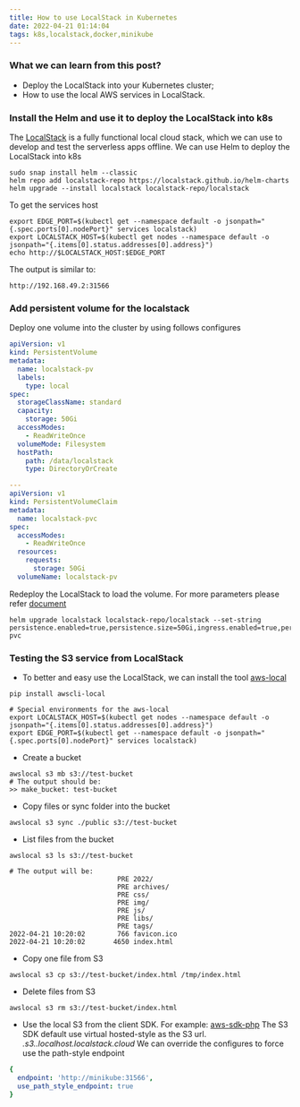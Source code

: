 ```yaml
---
title: How to use LocalStack in Kubernetes
date: 2022-04-21 01:14:04
tags: k8s,localstack,docker,minikube
---
```


### What we can learn from this post?
- Deploy the LocalStack into your Kubernetes cluster;
- How to use the local AWS services in LocalStack.

### Install the Helm and use it to deploy the LocalStack into k8s

The [LocalStack](https://localstack.cloud/) is a fully functional local cloud stack, which we can use to develop and test the serverless apps offline.
We can use Helm to deploy the LocalStack into k8s
```shell
sudo snap install helm --classic
helm repo add localstack-repo https://localstack.github.io/helm-charts
helm upgrade --install localstack localstack-repo/localstack
```

To get the services host
```shell
export EDGE_PORT=$(kubectl get --namespace default -o jsonpath="{.spec.ports[0].nodePort}" services localstack)
export LOCALSTACK_HOST=$(kubectl get nodes --namespace default -o jsonpath="{.items[0].status.addresses[0].address}")
echo http://$LOCALSTACK_HOST:$EDGE_PORT
```

The output is similar to:
```shell
http://192.168.49.2:31566
```

### Add persistent volume for the localstack
Deploy one volume into the cluster by using follows configures
```yml
apiVersion: v1
kind: PersistentVolume
metadata:
  name: localstack-pv
  labels:
    type: local
spec:
  storageClassName: standard
  capacity:
    storage: 50Gi
  accessModes:
    - ReadWriteOnce
  volumeMode: Filesystem
  hostPath:
    path: /data/localstack
    type: DirectoryOrCreate

---
apiVersion: v1
kind: PersistentVolumeClaim
metadata:
  name: localstack-pvc
spec:
  accessModes:
    - ReadWriteOnce
  resources:
    requests:
      storage: 50Gi
  volumeName: localstack-pv
```

Redeploy the LocalStack to load the volume. For more parameters please refer [document](https://github.com/localstack/helm-charts/blob/main/charts/localstack/README.md#parameters)
```shell
helm upgrade localstack localstack-repo/localstack --set-string persistence.enabled=true,persistence.size=50Gi,ingress.enabled=true,persistence.storageClass=standard,persistence.existingClaim=localstack-pvc
```

### Testing the S3 service from LocalStack
- To better and easy use the LocalStack, we can install the tool [aws-local](https://github.com/localstack/awscli-local)
```shell
pip install awscli-local

# Special environments for the aws-local
export LOCALSTACK_HOST=$(kubectl get nodes --namespace default -o jsonpath="{.items[0].status.addresses[0].address}")
export EDGE_PORT=$(kubectl get --namespace default -o jsonpath="{.spec.ports[0].nodePort}" services localstack)
```

- Create a bucket
```shell
awslocal s3 mb s3://test-bucket
# The output should be:
>> make_bucket: test-bucket
```

- Copy files or sync folder into the bucket
```shell
awslocal s3 sync ./public s3://test-bucket
```

- List files from the bucket
```shell
awslocal s3 ls s3://test-bucket

# The output will be:
                           PRE 2022/
                           PRE archives/
                           PRE css/
                           PRE img/
                           PRE js/
                           PRE libs/
                           PRE tags/
2022-04-21 10:20:02        766 favicon.ico
2022-04-21 10:20:02       4650 index.html
```

- Copy one file from S3
```shell
awslocal s3 cp s3://test-bucket/index.html /tmp/index.html
```

- Delete files from S3
```shell
awslocal s3 rm s3://test-bucket/index.html
```

- Use the local S3 from the client SDK. For example: [aws-sdk-php](https://github.com/aws/aws-sdk-php)
The S3 SDK default use virtual hosted-style as the S3 url. _<bucket-name>.s3.<region>.localhost.localstack.cloud_
We can override the configures to force use the path-style endpoint
```yml
{
  endpoint: 'http://minikube:31566',
  use_path_style_endpoint: true
}
```
